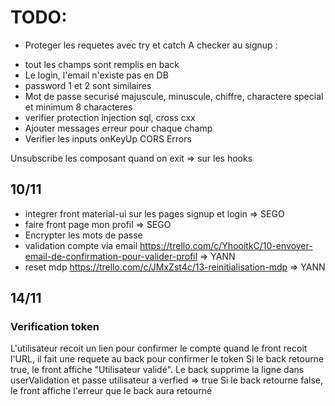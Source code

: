 # TODO:

- Proteger les requetes avec try et catch
  A checker au signup :

* tout les champs sont remplis en back
* Le login, l'email n'existe pas en DB
* password 1 et 2 sont similaires
* Mot de passe securisé majuscule, minuscule, chiffre, charactere special et minimum 8 characteres
* verifier protection injection sql, cross cxx
* Ajouter messages erreur pour chaque champ
* Verifier les inputs onKeyUp
  CORS Errors

Unsubscribe les composant quand on exit
=> sur les hooks

## 10/11

- integrer front material-ui sur les pages signup et login => SEGO
- faire front page mon profil => SEGO
- Encrypter les mots de passe
- validation compte via email https://trello.com/c/YhooitkC/10-envoyer-email-de-confirmation-pour-valider-profil => YANN
- reset mdp https://trello.com/c/JMxZst4c/13-reinitialisation-mdp => YANN

## 14/11

### Verification token

L'utilisateur recoit un lien pour confirmer le compte
quand le front recoit l'URL, il fait une requete au back pour confirmer le token
Si le back retourne true, le front affiche "Utilisateur validé". Le back supprime la ligne dans userValidation et passe utilisateur a verfied => true
Si le back retourne false, le front affiche l'erreur que le back aura retourné
